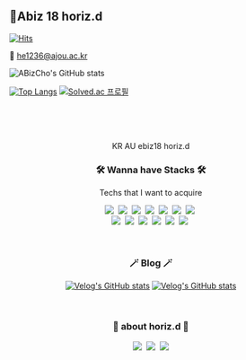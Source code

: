 <h2> 🚀Abiz 18 horiz.d </h2>

[![Hits](https://hits.seeyoufarm.com/api/count/incr/badge.svg?url=https%3A%2F%2Fgithub.com%2FABizCho&count_bg=%23FFA800&title_bg=%235EC8C8&icon=&icon_color=%23E7E7E7&title=hits&edge_flat=false)](https://hits.seeyoufarm.com)


<span> 💌 he1236@ajou.ac.kr </span>





![ABizCho's GitHub stats](https://github-readme-stats.vercel.app/api?username=ABizCho&show_icons=true&theme=material-palenight)

[![Top Langs](https://github-readme-stats.vercel.app/api/top-langs/?username=ABizCho&layout=compact&theme=material-palenight&langs_count=8)](https://github.com/anuraghazra/github-readme-stats)
[![Solved.ac
프로필](http://mazassumnida.wtf/api/v2/generate_badge?boj=he1236)](https://solved.ac/he1236)

<br><br><br>

<p align="center"> KR AU ebiz18 horiz.d </p>

<h3 align="center">🛠 Wanna have Stacks 🛠</h3>

<p align="center"> Techs that I want to acquire </p>

<p align="center">
  <img src="https://img.shields.io/badge/Python-3766AB?style=flat-square&logo=Python&logoColor=white"/></a>&nbsp 
  <img src="https://img.shields.io/badge/Java-007396?style=flat-square&logo=Java&logoColor=white"/></a>&nbsp 
  <img src="https://img.shields.io/badge/C++-00599C?style=flat-square&logo=C%2B%2B&logoColor=white"/></a>&nbsp 
  <img src="https://img.shields.io/badge/C-A8B9CC?style=flat-square&logo=C&logoColor=white"/></a>&nbsp 
  <img src="https://img.shields.io/badge/Javascript-ffb13b?style=flat-square&logo=javascript&logoColor=white"/></a>&nbsp 
  <img src="https://img.shields.io/badge/css-1572B6?style=flat-square&logo=css3&logoColor=white"/></a>&nbsp 
  <img src="https://img.shields.io/badge/Go-11B48A?style=flat-square&logo=Go&logoColor=white"/></a>&nbsp 
  <br>
  <img src="https://img.shields.io/badge/SpringBoot-6DB33F?style=flat-square&logo=Spring&logoColor=white"/></a>&nbsp 
  <img src="https://img.shields.io/badge/Django-092E20?style=flat-square&logo=Django&logoColor=white"/></a>&nbsp 
  <img src="https://img.shields.io/badge/Mysql-E6B91E?style=flat-square&logo=MySql&logoColor=white"/></a>&nbsp 
  <img src="https://img.shields.io/badge/HyperledgerFabric-DB3552?style=flat-square&logo=Hulu&logoColor=white"/></a>&nbsp 
  <img src="https://img.shields.io/badge/aws-333664?style=flat-square&logo=amazon-aws&logoColor=white"/></a>&nbsp 
  <img src="https://img.shields.io/badge/elasticsearch-005571?style=flat-square&logo=elasticsearch&logoColor=white"/></a>&nbsp 
</p>

<br>

<h3 align="center">🪄 Blog 🪄</h3>

<div align="center" style="text-align:center">
  
  [![Velog's GitHub stats](https://velog-readme-stats.vercel.app/api?name=woo0_hooo&tag=기술면접대비)](https://velog.io/@woo0_hooo)
  [![Velog's GitHub stats](https://velog-readme-stats.vercel.app/api?name=woo0_hooo)](https://velog.io/@woo0_hooo)
  
</div>
  
<br>


<h3 align="center"> 🦌 about horiz.d 🦌 </h3>
<p align="center">
  <a href="https://velog.io/@he1256"><img src="https://img.shields.io/badge/Tech%20Blog-11B48A?style=flat-square&logo=Vimeo&logoColor=white&link=https://velog.io/@he1256"/></a>&nbsp
  <a href="https://www.instagram.com/horiz.d/"><img src="https://img.shields.io/badge/Instagram-E4405F?style=flat-square&logo=Instagram&logoColor=white&link=https://www.instagram.com/horiz.d/"/></a>&nbsp
  <a href="mailto:he1236@ajou.ac.kr"><img src="https://img.shields.io/badge/Gmail-d14836?style=flat-square&logo=Gmail&logoColor=white&link=he1236@ajou.ac.kr"/></a>
</p>
<br>


